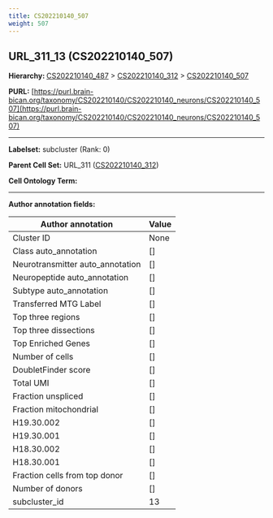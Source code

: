 ```yaml
---
title: CS202210140_507
weight: 507
---
```

## URL_311_13 (CS202210140_507)
<b>Hierarchy: </b>
[CS202210140_487](../CS202210140_487) >
[CS202210140_312](../CS202210140_312) >
[CS202210140_507](../CS202210140_507)

**PURL:** [https://purl.brain-bican.org/taxonomy/CS202210140/CS202210140_neurons/CS202210140_507](https://purl.brain-bican.org/taxonomy/CS202210140/CS202210140_neurons/CS202210140_507)

---


**Labelset:** subcluster (Rank: 0)

**Parent Cell Set:** URL_311 ([CS202210140_312](../CS202210140_312))



**Cell Ontology Term:** 

[MARKER GENES.]: #


---

[TRANSFERRED ANNOTATIONS.]: #


[AUTHOR ANNOTATION FIELDS.]: #


**Author annotation fields:**

| Author annotation | Value |
|-------------------|-------|
|Cluster ID|None|
|Class auto_annotation|[]|
|Neurotransmitter auto_annotation|[]|
|Neuropeptide auto_annotation|[]|
|Subtype auto_annotation|[]|
|Transferred MTG Label|[]|
|Top three regions|[]|
|Top three dissections|[]|
|Top Enriched Genes|[]|
|Number of cells|[]|
|DoubletFinder score|[]|
|Total UMI|[]|
|Fraction unspliced|[]|
|Fraction mitochondrial|[]|
|H19.30.002|[]|
|H19.30.001|[]|
|H18.30.002|[]|
|H18.30.001|[]|
|Fraction cells from top donor|[]|
|Number of donors|[]|
|subcluster_id|13|
